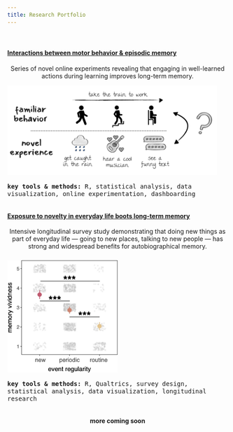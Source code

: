 ```yaml
---
title: Research Portfolio
---
```


<div style="display: grid; place-items: center; padding-top: 20px;">

  <div class="project-box">
      <a href="/project_scaffold"><h4>Interactions between motor behavior & episodic memory</h4></a>
    <p style = "text-align:center">Series of novel online experiments revealing that engaging in well-learned actions
    during learning improves long-term memory.</p>
    <img src="/images/projects/motor_episode_interplay_uncropped.jpg" style="width:95%">
    <p><kbd><b>key tools & methods:</b> R, statistical analysis, data visualization, online experimentation, dashboarding</kbd></p>
  </div>
  
  <div class="project-box">
      <a href="/project_diary"><h4>Exposure to novelty in everyday life boots long-term memory</h4></a>
    <p style = "text-align:center">Intensive longitudinal survey study demonstrating that doing new things as part of everyday life — going to new places, talking to new people — has strong and widespread benefits for autobiographical memory.</p>
    <img src="/images/projects/diary_vividness.jpg" style="width:50%; margin-top:10px">
    <p><kbd><b>key tools & methods:</b> R, Qualtrics, survey design, statistical analysis, data visualization, longitudinal research</kbd></p>
  </div>
  
  <div class="project-box">
    <h4>more coming soon</h4>
  </div>
  
</div>